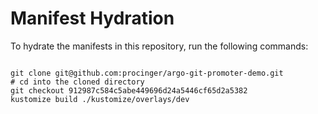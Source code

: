 
# Manifest Hydration

To hydrate the manifests in this repository, run the following commands:

```shell

git clone git@github.com:procinger/argo-git-promoter-demo.git
# cd into the cloned directory
git checkout 912987c584c5abe449696d24a5446cf65d2a5382
kustomize build ./kustomize/overlays/dev
```